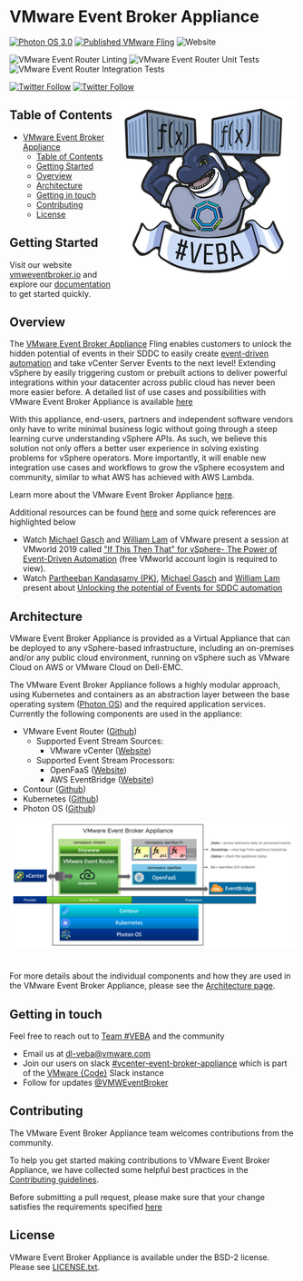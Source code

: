 # VMware Event Broker Appliance

[![Photon OS 3.0](https://img.shields.io/badge/Photon%20OS-3.0-orange)](https://vmware.github.io/photon/)
[![Published VMware Fling](https://img.shields.io/badge/VMware-Fling-green)](https://flings.vmware.com/vmware-event-broker-appliance)
![Website](https://img.shields.io/website?label=vmweventbroker.io&url=https%3A%2F%2Fvmweventbroker.io%2F)

![VMware Event Router
Linting](https://github.com/vmware-samples/vcenter-event-broker-appliance/workflows/VMware%20Event%20Router%20Linting/badge.svg)
![VMware Event Router Unit
Tests](https://github.com/vmware-samples/vcenter-event-broker-appliance/workflows/VMware%20Event%20Router%20Unit%20Tests/badge.svg)
![VMware Event Router Integration Tests](https://github.com/vmware-samples/vcenter-event-broker-appliance/workflows/VMware%20Event%20Router%20Integration%20Tests/badge.svg)

[![Twitter Follow](https://img.shields.io/twitter/follow/lamw?style=social)](https://twitter.com/lamw)
[![Twitter
Follow](https://img.shields.io/twitter/follow/embano1?style=social)](https://twitter.com/embano1)


<img src="logo/veba_otto_the_orca_320x320.png" align="right" height="320px"/>

## Table of Contents

- [VMware Event Broker Appliance](#vmware-event-broker-appliance)
  - [Table of Contents](#table-of-contents)
  - [Getting Started](#getting-started)
  - [Overview](#overview)
  - [Architecture](#architecture)
  - [Getting in touch](#getting-in-touch)
  - [Contributing](#contributing)
  - [License](#license)


## Getting Started

Visit our website [vmweventbroker.io](https://vmweventbroker.io/) and explore our [documentation](https://vmweventbroker.io/kb) to get started quickly.

## Overview

The [VMware Event Broker Appliance](https://flings.vmware.com/vmware-event-broker-appliance#summary) Fling enables customers to unlock the hidden potential of events in their SDDC to easily create [event-driven automation](https://octo.vmware.com/vsphere-power-event-driven-automation/) and take vCenter Server Events to the next level! Extending vSphere by easily triggering custom or prebuilt actions to deliver powerful integrations within your datacenter across public cloud has never been more easier before. A detailed list of use cases and possibilities with VMware Event Broker Appliance is available [here](https://vmweventbroker.io)

With this appliance, end-users, partners and independent software vendors only have to write minimal business logic without going through a steep learning curve understanding vSphere APIs. As such, we believe this solution not only offers a better user experience in solving existing problems for vSphere operators. More importantly, it will enable new integration use cases and workflows to grow the vSphere ecosystem and community, similar to what AWS has achieved with AWS Lambda.

Learn more about the VMware Event Broker Appliance [here](https://vmweventbroker.io). 

Additional resources can be found [here](https://vmweventbroker.io) and some quick references are highlighted below
 - Watch [Michael Gasch](https://github.com/embano1) and [William Lam](https://github.com/lamw/) of VMware present a session at VMworld 2019 called ["If This Then That" for vSphere- The Power of Event-Driven Automation](https://videos.vmworld.com/global/2019/videoplayer/29523) (free VMworld account login is required to view).
 - Watch [Partheeban Kandasamy (PK)](https://github.com/embano1), [Michael Gasch](https://github.com/embano1) and [William Lam](https://github.com/lamw/) present about [Unlocking the potential of Events for SDDC automation](https://youtu.be/tOjp5_qn-Fg)

<!-- ## Users and Use Cases

Hear from the community on how they are taking advantage of the vCenter Server Appliance [here](https://vmweventbroker.io/casestudy-wip.md) -->

## Architecture

VMware Event Broker Appliance is provided as a Virtual Appliance that can be deployed to any vSphere-based infrastructure, including an on-premises and/or any public cloud environment, running on vSphere such as VMware Cloud on AWS or VMware Cloud on Dell-EMC.

The VMware Event Broker Appliance follows a highly modular approach, using Kubernetes and containers as an abstraction layer between the base operating system ([Photon OS](https://github.com/vmware/photon)) and the required application services. Currently the following components are used in the appliance:

- VMware Event Router ([Github](https://github.com/vmware-samples/vcenter-event-broker-appliance/vmware-event-router))
  - Supported Event Stream Sources:
    - VMware vCenter ([Website](https://www.vmware.com/products/vcenter-server.html))
  - Supported Event Stream Processors: 
    - OpenFaaS ([Website](https://www.openfaas.com/))
    - AWS EventBridge ([Website](https://aws.amazon.com/eventbridge/))
- Contour ([Github](https://github.com/projectcontour/contour))
- Kubernetes ([Github](https://github.com/kubernetes/kubernetes))
- Photon OS ([Github](https://github.com/vmware/photon))

<center><div style="height:250px;"><img src="docs/kb/img/veba-architecture.png"/></div></center>

For more details about the individual components and how they are used in the VMware Event Broker Appliance, please see the [Architecture page](https://vmweventbroker.io/kb/architecture).

## Getting in touch

Feel free to reach out to [Team #VEBA](https://vmweventbroker.io/#team-veba) and the community 
  - Email us at [dl-veba@vmware.com](mailto:dl-veba@vmware.com)
  - Join our users on slack [#vcenter-event-broker-appliance](https://vmwarecode.slack.com/archives/CQLT9B5AA) which is part of the [VMware {Code}](https://code.vmware.com/web/code/join) Slack instance
  - Follow for updates [@VMWEventBroker](https://twitter.com/VMWEventBroker)

## Contributing

The VMware Event Broker Appliance team welcomes contributions from the community.

To help you get started making contributions to VMware Event Broker Appliance, we have collected some helpful best practices in the [Contributing guidelines](https://vmweventbroker.io/community#guidelines).

Before submitting a pull request, please make sure that your change satisfies the requirements specified [here](https://vmweventbroker.io/community#pull-requests)

## License

VMware Event Broker Appliance is available under the BSD-2 license. Please see [LICENSE.txt](LICENSE.txt).
